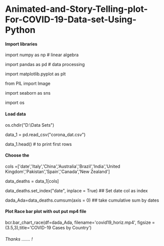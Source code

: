 # Animated-and-Story-Telling-plot-For-COVID-19-Data-set-Using-Python

#### Import libraries 


import numpy as np # linear algebra

import pandas as pd # data processing

import matplotlib.pyplot as plt

from PIL import Image

import seaborn as sns 

import os


#### Load data

os.chdir("D:\Data Sets")

data_1 = pd.read_csv("corona_dat.csv")

data_1.head() # to print first rows

#### Choose the 

cols =['date','Italy','China','Australia','Brazil','India','United Kingdom','Pakistan','Spain','Canada','New Zealand']

data_deaths = data_1[cols]

data_deaths.set_index("date", inplace = True)  ## Set date col as index 

dada_Ada=data_deaths.cumsum(axis = 0) ## take cumulative sum by dates

#### Plot Race bar plot with out put mp4 file

bcr.bar_chart_race(df=dada_Ada, filename='covid19_horiz.mp4', figsize = (3.5,3),title='COVID-19 Cases by Country')


###### Thanks ....... !




